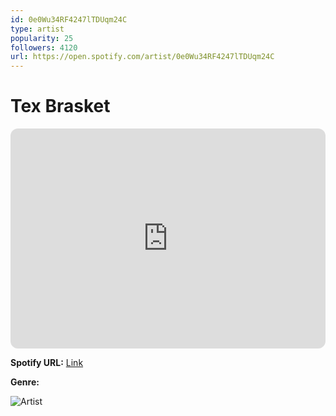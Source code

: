 ```yaml
---
id: 0e0Wu34RF4247lTDUqm24C
type: artist
popularity: 25
followers: 4120
url: https://open.spotify.com/artist/0e0Wu34RF4247lTDUqm24C
---
```

# Tex Brasket

<iframe style="border-radius:12px" src="https://open.spotify.com/embed/artist/0e0Wu34RF4247lTDUqm24C" width="100%" height="352" frameBorder="0" allowfullscreen="" allow="autoplay; clipboard-write; encrypted-media; fullscreen; picture-in-picture" loading="lazy"></iframe>

**Spotify URL:** [Link](https://open.spotify.com/artist/0e0Wu34RF4247lTDUqm24C)

**Genre:** 

![Artist](https://i.scdn.co/image/ab6761610000e5eb73bc525eca38eab5a9a4c9f0)
